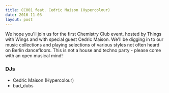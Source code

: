 ```yaml
---
title: CC001 feat. Cedric Maison (Hypercolour)
date: 2016-11-03
layout: post
---
```


We hope you'll join us for the first Chemistry Club event, hosted by Things with Wings and with special guest Cedric Maison. We'll be digging in to our music collections and playing selections of various styles not often heard on Berlin dancefloors. This is not a house and techno party - please come with an open musical mind!

### DJs
- Cedric Maison (Hypercolour)
- bad_dubs
